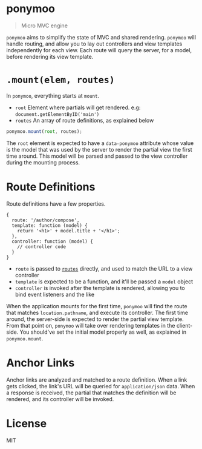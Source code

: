 # ponymoo

> Micro MVC engine

`ponymoo` aims to simplify the state of MVC and shared rendering. `ponymoo` will handle routing, and allow you to lay out controllers and view templates independently for each view. Each route will query the server, for a model, before rendering its view template.

# `.mount(elem, routes)`

In `ponymoo`, everything starts at `mount`.

- `root` Element where partials will get rendered. e.g: `document.getElementByID('main')`
- `routes` An array of route definitions, as explained below

```js
ponymoo.mount(root, routes);
```

The `root` element is expected to have a `data-ponymoo` attribute whose value is the model that was used by the server to render the partial view the first time around. This model will be parsed and passed to the view controller during the mounting process.

# Route Definitions

Route definitions have a few properties.

```
{
  route: '/author/compose',
  template: function (model) {
    return '<h1>' + model.title + '</h1>';
  },
  controller: function (model) {
    // controller code
  }
}
```

- `route` is passed to [`routes`][1] directly, and used to match the URL to a view controller
- `template` is expected to be a function, and it'll be passed a `model` object
- `controller` is invoked after the template is rendered, allowing you to bind event listeners and the like

When the application mounts for the first time, `ponymoo` will find the route that matches `location.pathname`, and execute its controller. The first time around, the server-side is expected to render the partial view template. From that point on, `ponymoo` will take over rendering templates in the client-side. You should've set the initial model properly as well, as explained in `ponymoo.mount`.

# Anchor Links

Anchor links are analyzed and matched to a route definition. When a link gets clicked, the link's URL will be queried for `application/json` data. When a response is received, the partial that matches the definition will be rendered, and its controller will be invoked.

# License

MIT

[1]: https://github.com/aaronblohowiak/routes.js "connect's minimalist routing module"
